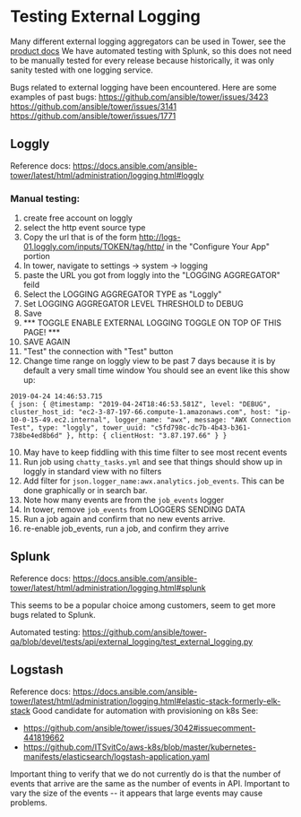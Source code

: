 # Testing External Logging
Many different external logging aggregators can be used in Tower, see the [product docs](https://docs.ansible.com/ansible-tower/latest/html/administration/logging.html)
We have automated testing with Splunk, so this does not need to be manually tested for every release because historically, it was only sanity tested with one logging service.

Bugs related to external logging have been encountered. Here are some examples of past bugs:
https://github.com/ansible/tower/issues/3423
https://github.com/ansible/tower/issues/3141
https://github.com/ansible/tower/issues/1771

## Loggly
Reference docs: https://docs.ansible.com/ansible-tower/latest/html/administration/logging.html#loggly

### Manual testing:

1) create free account on loggly
2) select the http event source type
3) Copy the url that is of the form http://logs-01.loggly.com/inputs/TOKEN/tag/http/ in the "Configure Your App" portion
4) In tower, navigate to settings -> system -> logging
5) paste the URL you got from loggly into the "LOGGING AGGREGATOR" feild
6) Select the LOGGING AGGREGATOR TYPE as "Loggly"
7) Set LOGGING AGGREGATOR LEVEL THRESHOLD to DEBUG
7) Save
8) *** TOGGLE ENABLE EXTERNAL LOGGING TOGGLE ON TOP OF THIS PAGE! ***
8) SAVE AGAIN
8) "Test" the connection with "Test" button
9) Change time range on loggly view to be past 7 days because it is by default a very small time window
You should see an event like this show up:
```
2019-04-24 14:46:53.715
{ json: { @timestamp: "2019-04-24T18:46:53.581Z", level: "DEBUG", cluster_host_id: "ec2-3-87-197-66.compute-1.amazonaws.com", host: "ip-10-0-15-49.ec2.internal", logger_name: "awx", message: "AWX Connection Test", type: "loggly", tower_uuid: "c5fd798c-dc7b-4b43-b361-738be4ed8b6d" }, http: { clientHost: "3.87.197.66" } }

```
10) May have to keep fiddling with this time filter to see most recent events
9) Run job using `chatty_tasks.yml` and see that things should show up in loggly in standard view with no filters
10) Add filter for `json.logger_name:awx.analytics.job_events`. This can be done graphically or in search bar.
10) Note how many events are from the `job_events` logger
11) In tower, remove `job_events` from LOGGERS SENDING DATA
12) Run a job again and confirm that no new events arrive.
13) re-enable job_events, run a job, and confirm they arrive

## Splunk
Reference docs: https://docs.ansible.com/ansible-tower/latest/html/administration/logging.html#splunk

This seems to be a popular choice among customers, seem to get more bugs related to Splunk.

Automated testing:
https://github.com/ansible/tower-qa/blob/devel/tests/api/external_logging/test_external_logging.py

## Logstash
Reference docs: https://docs.ansible.com/ansible-tower/latest/html/administration/logging.html#elastic-stack-formerly-elk-stack
Good candidate for automation with provisioning on k8s
See:
  - https://github.com/ansible/tower/issues/3042#issuecomment-441819662
  - https://github.com/ITSvitCo/aws-k8s/blob/master/kubernetes-manifests/elasticsearch/logstash-application.yaml

Important thing to verify that we do not currently do is that the number of events that arrive are the same as the number of events in API.
Important to vary the size of the events -- it appears that large events may cause problems.
